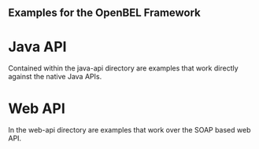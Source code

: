 ## Examples for the OpenBEL Framework

Java API
==========================
Contained within the java-api directory are examples that work directly against the native Java APIs.


Web API
==========================
In the web-api directory are examples that work over the SOAP based web API.